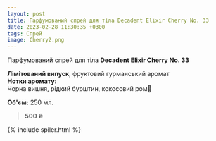 ```yaml
---
layout: post
title: Парфумований спрей для тіла Decadent Elixir Cherry No. 33
date: 2023-02-28 11:30:35 +0300
tags: Спрей
image: Cherry2.png
---
```


Парфумований спрей для тіла **Decadent Elixir Cherry No. 33**


**Лімітований випуск**, фруктовий гурманський аромат<br>
**Нотки аромату:** <br>
Чорна вишня, рідкий бурштин, кокосовий ром🍒


**Об'єм:** 250 мл.

>**500 ₴**

{% include spiler.html %}